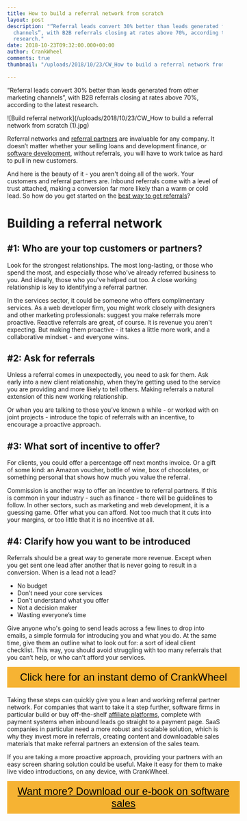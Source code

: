 ```yaml
---
title: How to build a referral network from scratch
layout: post
description: "“Referral leads convert 30% better than leads generated from other marketing
  channels”, with B2B referrals closing at rates above 70%, according to the latest
  research."
date: 2018-10-23T09:32:00.000+00:00
author: CrankWheel
comments: true
thumbnail: "/uploads/2018/10/23/CW_How to build a referral network from scratch (1).jpg"

---
```

“Referral leads convert 30% better than leads generated from other marketing channels”, with B2B referrals closing at rates above 70%, according to the latest research.

![Build referral network](/uploads/2018/10/23/CW_How to build a referral network from scratch (1).jpg)

Referral networks and [referral partners](https://crankwheel.com/affiliate-program/) are invaluable for any company. It doesn’t matter whether your selling loans and development finance, or [software development](https://www.intellias.com/custom-software-development/), without referrals, you will have to work twice as hard to pull in new customers.

And here is the beauty of it - you aren't doing all of the work. Your customers and referral partners are. Inbound referrals come with a level of trust attached, making a conversion far more likely than a warm or cold lead. So how do you get started on the [best way to get referrals](https://crankwheel.com/top-12-tips-to-gain-incredible-referrals-in-telesales/)?

# Building a referral network

## #1: Who are your top customers or partners?

Look for the strongest relationships. The most long-lasting, or those who spend the most, and especially those who've already referred business to you. And ideally, those who you've helped out too. A close working relationship is key to identifying a referral partner.

In the services sector, it could be someone who offers complimentary services. As a web developer firm, you might work closely with designers and other marketing professionals: suggest you make referrals more proactive. Reactive referrals are great, of course. It is revenue you aren't expecting. But making them proactive - it takes a little more work, and a collaborative mindset - and everyone wins.

## #2: Ask for referrals

Unless a referral comes in unexpectedly, you need to ask for them. Ask early into a new client relationship, when they’re getting used to the service you are providing and more likely to tell others. Making referrals a natural extension of this new working relationship.

Or when you are talking to those you’ve known a while - or worked with on joint projects - introduce the topic of referrals with an incentive, to encourage a proactive approach.

## #3: What sort of incentive to offer?

For clients, you could offer a percentage off next months invoice. Or a gift of some kind: an Amazon voucher, bottle of wine, box of chocolates, or something personal that shows how much you value the referral.

Commission is another way to offer an incentive to referral partners. If this is common in your industry - such as finance - there will be guidelines to follow. In other sectors, such as marketing and web development, it is a guessing game. Offer what you can afford. Not too much that it cuts into your margins, or too little that it is no incentive at all.

## #4: Clarify how you want to be introduced

Referrals should be a great way to generate more revenue. Except when you get sent one lead after another that is never going to result in a conversion. When is a lead not a lead?

* No budget
* Don’t need your core services
* Don’t understand what you offer
* Not a decision maker
* Wasting everyone’s time

Give anyone who's going to send leads across a few lines to drop into emails, a simple formula for introducing you and what you do. At the same time, give them an outline what to look out for: a sort of ideal client checklist. This way, you should avoid struggling with too many referrals that you can’t help, or who can’t afford your services.

<style>

.btn-signup {

padding-top: 11px !important;

border-radius: 0px !important;

background-color: #f6b333;

text-align: center;

padding: 10px 20px !important;

border: 0px !important;

width: 100%;

margin-bottom: 20px;

}

.btn-signup a {

color: black !important;

font-family: 'Titillium Web', sans-serif;

font-size: 24px !important;

font-weight: normal !important;

}

</style>

<div class="btn-signup"><a style="cursor: pointer;" class="crankwheel-com-showu-launch-button">Click here for an instant demo of CrankWheel</a></div>

Taking these steps can quickly give you a lean and working referral partner network. For companies that want to take it a step further, software firms in particular build or buy off-the-shelf [affiliate platforms](https://osiaffiliate.com/), complete with payment systems when inbound leads go straight to a payment page. SaaS companies in particular need a more robust and scalable solution, which is why they invest more in referrals, creating content and downloadable sales materials that make referral partners an extension of the sales team.

If you are taking a more proactive approach, providing your partners with an easy screen sharing solution could be useful. Make it easy for them to make live video introductions, on any device, with CrankWheel.

<style> .btn-signup { padding-top: 11px !important; border-radius: 0px !important; background-color: #f6b333; text-align: center; padding: 10px 20px !important; border: 0px !important; width: 100%; margin-bottom: 20px; } .btn-signup a { color: black !important; font-family: 'Titillium Web', sans-serif; font-size: 24px !important; font-weight: normal !important; } </style>

<div class="btn-signup"><a style="cursor: pointer;" href="/sign-up-to-download">Want more? Download our e-book on software sales</a></div>